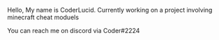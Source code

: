 Hello, My name is CoderLucid.
Currently working on a project involving minecraft cheat moduels

You can reach me on discord via Coder#2224
